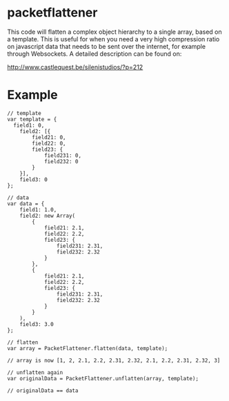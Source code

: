 packetflattener
===============

This code will flatten a complex object hierarchy to a single array, based on a template. This is useful for when you need a very high compression ratio on javascript data that needs to be sent over the internet, for example through Websockets. A detailed description can be found on:

http://www.castlequest.be/silenistudios/?p=212

# Example

    // template
    var template = {
      field1: 0,
        field2: [{
            field21: 0,
            field22: 0,
            field23: {
                field231: 0,
                field232: 0
            }
        }],
        field3: 0
    };

    // data
    var data = {
        field1: 1.0,
        field2: new Array(
            {
                field21: 2.1,
                field22: 2.2,
                field23: {
                    field231: 2.31,
                    field232: 2.32
                }
            },
            {
                field21: 2.1,
                field22: 2.2,
                field23: {
                    field231: 2.31,
                    field232: 2.32
                }
            }
        ),
        field3: 3.0
    };

    // flatten
    var array = PacketFlattener.flatten(data, template);

    // array is now [1, 2, 2.1, 2.2, 2.31, 2.32, 2.1, 2.2, 2.31, 2.32, 3] 

    // unflatten again
    var originalData = PacketFlattener.unflatten(array, template);

    // originalData == data

